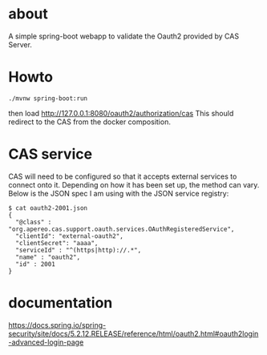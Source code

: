 # about

A simple spring-boot webapp to validate the Oauth2 provided by CAS Server.

# Howto

```
./mvnw spring-boot:run
```

then load http://127.0.0.1:8080/oauth2/authorization/cas
This should redirect to the CAS from the docker composition.

# CAS service

CAS will need to be configured so that it accepts external services to connect onto it. Depending on how it has been set up, the method can vary. Below is the JSON spec I am using with the JSON service registry:

```
$ cat oauth2-2001.json 
{
  "@class" : "org.apereo.cas.support.oauth.services.OAuthRegisteredService",
  "clientId": "external-oauth2",
  "clientSecret": "aaaa",
  "serviceId" : "^(https|http)://.*",
  "name" : "oauth2",
  "id" : 2001
}

```

# documentation

https://docs.spring.io/spring-security/site/docs/5.2.12.RELEASE/reference/html/oauth2.html#oauth2login-advanced-login-page
